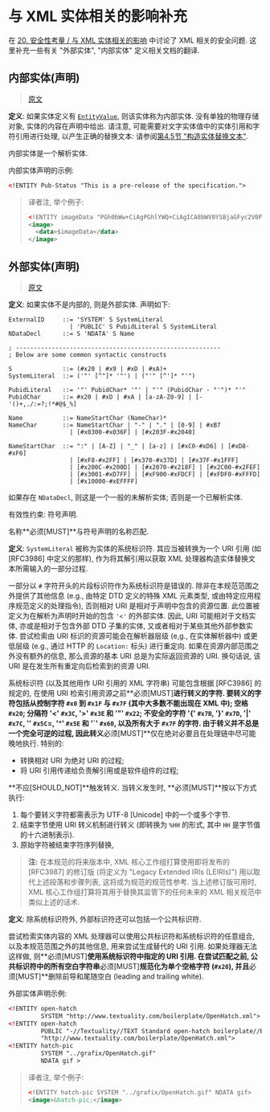 # 与 XML 实体相关的影响补充

在 [20. 安全性考量 / 与 XML 实体相关的影响][SECIONT#20.6] 中讨论了 XML 相关的安全问题.
这里补充一些有关 "外部实体", "内部实体" 定义相关文档的翻译.

## 内部实体(声明)

> [原文](https://www.w3.org/TR/xml/#sec-internal-ent)

**定义**: 如果实体定义有 [`EntityValue`](z-typedefs.md#entityvalue), 则该实体称为内部实体.
没有单独的物理存储对象, 实体的内容在声明中给出.
请注意, 可能需要对文字实体值中的实体引用和字符引用进行处理,
以产生正确的替换文本: 请参阅[第4.5节 "构造实体替换文本"][REF-XML#4.5].

内部实体是一个解析实体.

内部实体声明的示例:

```xml
<!ENTITY Pub-Status "This is a pre-release of the specification.">
```

> 译者注, 举个例子:
>
> ```xml
> <!ENTITY imageData "PGh0bWw+CiAgPGhlYWQ+CiAgICA8bWV0YSBjaGFyc2V0PSJ1dGYtOCI+CgogICAgPGltZyBzaXplPSJ3aWR0aDoxMDAlIiBzdHJva2U9Im5vbmUiIGJvcmRlcj0iMCIgLz4KCiAgICA8L2hlYWQ+CiAgPC9odG1sPg==">
> <image>
>   <data>$imageData</data>
> </image>
> ```

## 外部实体(声明)

> [原文](https://www.w3.org/TR/xml/#sec-external-ent)

**定义**: 如果实体不是内部的, 则是外部实体. 声明如下:

```bnf
ExternalID     ::= 'SYSTEM' S SystemLiteral
                 | 'PUBLIC' S PubidLiteral S SystemLiteral
NDataDecl      ::= S 'NDATA' S Name

; ---------------------------------------------------------
; Below are some common syntactic constructs

S              ::= (#x20 | #x9 | #xD | #xA)+
SystemLiteral  ::= ('"' [^"]* '"') | ("'" [^']* "'")

PubidLiteral   ::= '"' PubidChar* '"' | "'" (PubidChar - "'")* "'"
PubidChar      ::= #x20 | #xD | #xA | [a-zA-Z0-9] | [-'()+,./:=?;!*#@$_%]

Name           ::= NameStartChar (NameChar)*
NameChar       ::= NameStartChar | "-" | "." | [0-9] | #xB7
                 | [#x0300-#x036F] | [#x203F-#x2040]

NameStartChar  ::= ":" | [A-Z] | "_" | [a-z] | [#xC0-#xD6] | [#xD8-#xF6]
                 | [#xF8-#x2FF] | [#x370-#x37D] | [#x37F-#x1FFF]
                 | [#x200C-#x200D] | [#x2070-#x218F] | [#x2C00-#x2FEF]
                 | [#x3001-#xD7FF] | [#xF900-#xFDCF] | [#xFDF0-#xFFFD]
                 | [#x10000-#xEFFFF]
```

如果存在 `NDataDecl`, 则这是一个一般的未解析实体; 否则是一个已解析实体.

有效性约束: 符号声明.

名称**必须[MUST]**与符号声明的名称匹配.

**定义**: `SystemLiteral` 被称为实体的系统标识符.
其应当被转换为一个 URI 引用 (如 [RFC3986] 中定义的那样),
作为将其解引用以获取 XML 处理器构造实体替换文本所需输入的一部分过程.

一部分以 `#` 字符开头的片段标识符作为系统标识符是错误的. 除非在本规范范围之外提供了其他信息
(e.g., 由特定 DTD 定义的特殊 XML 元素类型, 或由特定应用程序规范定义的处理指令),
否则相对 URI 是相对于声明中包含的资源位置. 此位置被定义为在解析为声明时开始的包含 `'<'` 的外部实体.
因此, URI 可能相对于文档实体, 亦或是相对于包含外部 DTD 子集的实体, 又或者相对于某些其他外部参数实体.
尝试检索由 URI 标识的资源可能会在解析器层级 (e,g., 在实体解析器中) 或更低层级
(e.g., 通过 HTTP 的 `Location:` 标头) 进行重定向.
如果在资源内部范围之外没有额外的信息, 那么资源的基本 URI 总是为实际返回资源的 URI.
换句话说, 该 URI 是在发生所有重定向后检索到的资源 URI.

系统标识符 (以及其他用作 URI 引用的 XML 字符串) 可能包含根据 [RFC3986] 的规定的,
在使用 URI 检索引用资源之前**必须[MUST]**进行转义的字符.
要转义的字符包括从控制字符 `#x0` 到 `#x1F` 与 `#x7F` (其中大多数不能出现在 XML 中);
空格 `#x20`; 分隔符 '<' `#x3C`, '>' `#x3E` 和 '"' `#x22`;
不安全的字符 '{' `#x7B`, '}' `#x7D`, '|' `#x7C`, '' `#x5C`=, '^' `#x5E` 和 '\`' `#x60`,
以及所有大于 `#x7F` 的字符. 由于转义并不总是一个完全可逆的过程,
因此转义**必须[MUST]**仅在绝对必要且在处理链中尽可能晚地执行. 特别的:

- 转换相对 URI 为绝对 URI 的过程;
- 将 URI 引用传递给负责解引用或是软件组件的过程;

**不应[SHOULD_NOT]**触发转义. 当转义发生时, **必须[MUST]**按以下方式执行:

1. 每个要转义字符都需表示为 UTF-8 [Unicode] 中的一个或多个字节.
2. 结束字节使用 URI 转义机制进行转义 (即转换为 `%HH` 的形式, 其中 `HH` 是字节值的十六进制表示).
3. 原始字符被结束字符序列替换,

> **注:**
> 在本规范的将来版本中, XML 核心工作组打算使用即将发布的 [RFC3987] 的修订版
> (将定义为 "Legacy Extended IRIs (LEIRIs)") 用以取代上述段落和步骤列表, 这将成为规范的规范性参考.
> 当上述修订版可用时, XML 核心工作组打算将其用于替换其监管下的任何未来的 XML 相关规范中类似上述的话术.

**定义**: 除系统标识符外, 外部标识符还可以包括一个公共标识符.

尝试检索实体内容的 XML 处理器可以使用公共标识符和系统标识符的任意组合, 以及本规范范围之外的其他信息,
用来尝试生成替代的 URI 引用. 如果处理器无法这样做, 则**必须[MUST]**使用系统标识符中指定的 URI 引用.
在尝试匹配之前, 公共标识符中的所有空白字符串**必须[MUST]**规范化为单个空格字符 (`#x20`),
并且**必须[MUST]**删除前导和尾随空白 (leading and trailing white).

外部实体声明示例:

```xml
<!ENTITY open-hatch
         SYSTEM "http://www.textuality.com/boilerplate/OpenHatch.xml">
<!ENTITY open-hatch
         PUBLIC "-//Textuality//TEXT Standard open-hatch boilerplate//EN"
         "http://www.textuality.com/boilerplate/OpenHatch.xml">
<!ENTITY hatch-pic
         SYSTEM "../grafix/OpenHatch.gif"
         NDATA gif >
```

> 译者注, 举个例子:
>
> ```xml
> <!ENTITY hatch-pic SYSTEM "../grafix/OpenHatch.gif" NDATA gif>
> <image>&hatch-pic;</image>
> ```

<!-- refs -->

[SECIONT#20.6]: 20-security_consideration.md#206-与-xml-实体相关的影响
[REF-XML#4.5]: https://www.w3.org/TR/xml/#intern-replacement
